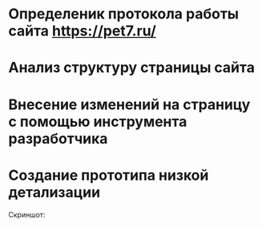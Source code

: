 # Определеник протокола работы сайта **https://pet7.ru/**

# Анализ структуру страницы сайта

# Внесение изменений на страницу с помощью инструмента разработчика

# Создание прототипа низкой детализации
Скриншот:
